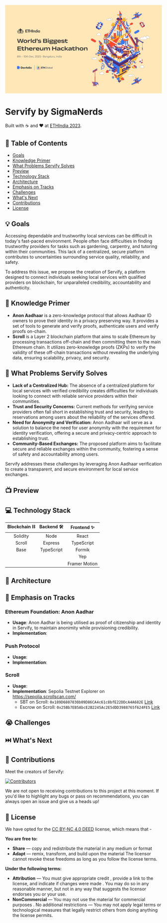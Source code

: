![Hero](repository-assets/hero.png)
# Servify by SigmaNerds
Built with ☕ and ❤️ at [ETHIndia 2023](https://ethindia.co/).

## 📝 Table of Contents
 - [Goals](https://github.com/karanpargal/sigmanerds?tab=readme-ov-file#-goals)
 - [Knowledge Primer](https://github.com/karanpargal/sigmanerds?tab=readme-ov-file#-knowledge-primer)
 - [What Problems Servify Solves](https://github.com/karanpargal/sigmanerds?tab=readme-ov-file#-what-problems-servify-solves)
 - [Preview](https://github.com/karanpargal/sigmanerds?tab=readme-ov-file#-preview)
 - [Technology Stack](https://github.com/karanpargal/sigmanerds?tab=readme-ov-file#-technology-stack)
 - [Architecture](https://github.com/karanpargal/sigmanerds?tab=readme-ov-file#-architecture)
 - [Emphasis on Tracks](https://github.com/karanpargal/sigmanerds?tab=readme-ov-file#-emphasis-on-tracks)
 - [Challenges](https://github.com/karanpargal/sigmanerds?tab=readme-ov-file#-challenges)
 - [What's Next](https://github.com/karanpargal/sigmanerds?tab=readme-ov-file#%EF%B8%8F-whats-next)
 - [Contributions](https://github.com/karanpargal/sigmanerds?tab=readme-ov-file#-contributions)
 - [License](https://github.com/karanpargal/sigmanerds?tab=readme-ov-file#-license)

## 💡 Goals

Accessing dependable and trustworthy local services can be difficult in today's fast-paced environment. People often face difficulties in finding trustworthy providers for tasks such as gardening, carpentry, and tutoring within their communities. This lack of a centralized, secure platform contributes to uncertainties surrounding service quality, reliability, and safety.

To address this issue, we propose the creation of Servify, a platform designed to connect individuals seeking local services with qualified providers on blockchain, for unparalleled credibility, accountability and authenticity.

## 🧠 Knowledge Primer

 - **Anon Aadhaar** is a zero-knowledge protocol that allows Aadhaar ID owners to prove their identity in a privacy preserving way. It provides a set of tools to generate and verify proofs, authenticate users and verify proofs on-chain.
 - **Scroll** is a Layer 2 blockchain platform that aims to scale Ethereum by processing transactions off-chain and then committing them to the main Ethereum chain. It utilizes zero-knowledge proofs (ZKPs) to verify the validity of these off-chain transactions without revealing the underlying data, ensuring scalability, privacy, and security.



## 🚩 What Problems Servify Solves
 - **Lack of a Centralized Hub:** The absence of a centralized platform for local services with verified credibility creates difficulties for individuals looking to connect with reliable service providers within their communities.
 - **Trust and Security Concerns:** Current methods for verifying service providers often fall short in establishing trust and security, leading to reservations among users about the reliability of the services offered.
 - **Need for Anonymity and Verification:** Anon Aadhaar will serve as a solution to balance the need for user anonymity with the requirement for identity verification, offering a secure and privacy-centric approach to establishing trust.
 - **Community-Based Exchanges:** The proposed platform aims to facilitate secure and reliable exchanges within the community, fostering a sense of safety and accountability among users.

Servify addresses these challenges by leveraging Anon Aadhaar verification to create a transparent, and secure environment for local service exchanges.

## 📺 Preview

## 💻 Technology Stack

| Blockchain ⛓️ | Backend 🛠️ | Frontend ✨ |
| :---: | :---: | :---: |
| Solidity | Node | React |
| Scroll | Express | TypeScript |
| Base | TypeScript | Formik |
|   |   | Yep |
|   |   | Framer Motion |

## 📐 Architecture

## 👔 Emphasis on Tracks

### Ethereum Foundation: Anon Aadhar
 - **Usage**: Anon Aadhar is being utilised as proof of citizenship and identity in Servify, to maintain anonimity while provisioning credibility.
 - **Implementation**:

### Push Protocol
 - **Usage**: 
 - **Implementation**:

### Scroll
 - **Usage**:
 - **Implementation**: Sepolia Testnet Explorer on https://sepolia.scrollscan.com/
   - SBT on Scroll: `0x189D6807030b09D86CA4c61c8bfE22DDcA4A682E` [Link](https://sepolia.scrollscan.com/address/0x189D6807030b09D86CA4c61c8bfE22DDcA4A682E)
   - Escrow on Scroll: `0x25Bb7EB5AbcE2B2245Ac2E5dDD3988765f624FE5` [Link](https://sepolia.scrollscan.com/address/0x25bb7eb5abce2b2245ac2e5ddd3988765f624fe5)


## 😭 Challenges

## ⏭️ What's Next

## 🤝 Contributions
Meet the creators of Servify:

<a href="https://github.com/karanpargal/sigmanerds/graphs/contributors">
<img src="https://contrib.rocks/image?repo=karanpargal/sigmanerds" alt="Contributors">
</a>

We are not open to receiving contributions to this project at this moment. If you'd like to highlight any bugs or pass on recommendations, you can always open an issue and give us a heads up! 

## 📜 License

We have opted for the [CC BY-NC 4.0 DEED](https://creativecommons.org/licenses/by-nc/4.0/) license, which means that -

**You are free to:**

 - **Share** — copy and redistribute the material in any medium or format
 - **Adapt** — remix, transform, and build upon the material
The licensor cannot revoke these freedoms as long as you follow the license terms.

**Under the following terms:**

 - **Attribution** — You must give appropriate credit , provide a link to the license, and indicate if changes were made . You may do so in any reasonable manner, but not in any way that suggests the licensor endorses you or your use.
 - **NonCommercial** — You may not use the material for commercial purposes .
No additional restrictions — You may not apply legal terms or technological measures that legally restrict others from doing anything the license permits.
